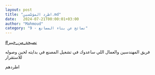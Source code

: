 ```yaml
---
layout: post
title: "اطرد المؤسّسين.md"
date:   2024-07-21T00:00:01+03:00
author: "Mahmoud"
category: "9 - نصائح عن بناء المصانع"
---
```

[<u>\#نصيحة_من_خبير</u>](https://www.facebook.com/hashtag/%D9%86%D8%B5%D9%8A%D8%AD%D8%A9_%D9%85%D9%86_%D8%AE%D8%A8%D9%8A%D8%B1?__eep__=6&__cft__%5b0%5d=AZVeN-2rpi9bpsJ-4UeNUxmtfOjgSgJC-JCQXV21Hu0WVGBbui-0UaOvcOFYXQVmKYZuAcyWWf6FW2QbCRDKInXTU-DS-otPGwX_EeaPGjHtNpLrRtwa_eQOGraifrV56tnzCgj_CzEOjHldTnTT-PzviPF-U_vBK-9nEPgdvWXj5w&__tn__=*NK-R)

فريق المهندسين والعمال اللي ساعدوك في تشغيل المصنع في
بدايته لحين وصوله للاستقرار

اطردهم

